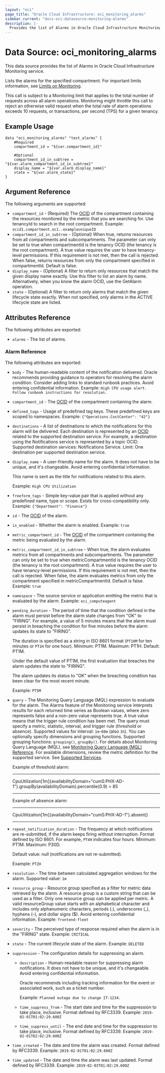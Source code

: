 ```yaml
---
layout: "oci"
page_title: "Oracle Cloud Infrastructure: oci_monitoring_alarms"
sidebar_current: "docs-oci-datasource-monitoring-alarms"
description: |-
  Provides the list of Alarms in Oracle Cloud Infrastructure Monitoring service
---
```


# Data Source: oci_monitoring_alarms
This data source provides the list of Alarms in Oracle Cloud Infrastructure Monitoring service.

Lists the alarms for the specified compartment.
For important limits information, see [Limits on Monitoring](https://docs.cloud.oracle.com/iaas/Content/Monitoring/Concepts/monitoringoverview.htm#Limits).

This call is subject to a Monitoring limit that applies to the total number of requests across all alarm operations. 
Monitoring might throttle this call to reject an otherwise valid request when the total rate of alarm operations exceeds 10 requests, 
or transactions, per second (TPS) for a given tenancy.


## Example Usage

```hcl
data "oci_monitoring_alarms" "test_alarms" {
	#Required
	compartment_id = "${var.compartment_id}"

	#Optional
	compartment_id_in_subtree = "${var.alarm_compartment_id_in_subtree}"
	display_name = "${var.alarm_display_name}"
	state = "${var.alarm_state}"
}
```

## Argument Reference

The following arguments are supported:

* `compartment_id` - (Required) The [OCID](https://docs.cloud.oracle.com/iaas/Content/General/Concepts/identifiers.htm) of the compartment containing the resources monitored by the metric that you are searching for. Use tenancyId to search in the root compartment.  Example: `ocid1.compartment.oc1..exampleuniqueID` 
* `compartment_id_in_subtree` - (Optional) When true, returns resources from all compartments and subcompartments. The parameter can only be set to true when compartmentId is the tenancy OCID (the tenancy is the root compartment). A true value requires the user to have tenancy-level permissions. If this requirement is not met, then the call is rejected. When false, returns resources from only the compartment specified in compartmentId. Default is false. 
* `display_name` - (Optional) A filter to return only resources that match the given display name exactly. Use this filter to list an alarm by name. Alternatively, when you know the alarm OCID, use the GetAlarm operation. 
* `state` - (Optional) A filter to return only alarms that match the given lifecycle state exactly. When not specified, only alarms in the ACTIVE lifecycle state are listed. 


## Attributes Reference

The following attributes are exported:

* `alarms` - The list of alarms.

### Alarm Reference

The following attributes are exported:

* `body` - The human-readable content of the notification delivered. Oracle recommends providing guidance to operators for resolving the alarm condition. Consider adding links to standard runbook practices. Avoid entering confidential information.  Example: `High CPU usage alert. Follow runbook instructions for resolution.` 
* `compartment_id` - The [OCID](https://docs.cloud.oracle.com/iaas/Content/General/Concepts/identifiers.htm) of the compartment containing the alarm. 
* `defined_tags` - Usage of predefined tag keys. These predefined keys are scoped to namespaces. Example: `{"Operations.CostCenter": "42"}` 
* `destinations` - A list of destinations to which the notifications for this alarm will be delivered.  Each destination is represented by an [OCID](https://docs.cloud.oracle.com/iaas/Content/General/Concepts/identifiers.htm) related to the supported destination service. For example, a destination using the Notifications service is represented by a topic OCID.  Supported destination services: Notifications Service. Limit: One destination per supported destination service. 
* `display_name` - A user-friendly name for the alarm. It does not have to be unique, and it's changeable. Avoid entering confidential information.

	This name is sent as the title for notifications related to this alarm.

	Example: `High CPU Utilization` 
* `freeform_tags` - Simple key-value pair that is applied without any predefined name, type or scope. Exists for cross-compatibility only. Example: `{"Department": "Finance"}` 
* `id` - The [OCID](https://docs.cloud.oracle.com/iaas/Content/General/Concepts/identifiers.htm) of the alarm. 
* `is_enabled` - Whether the alarm is enabled.  Example: `true` 
* `metric_compartment_id` - The [OCID](https://docs.cloud.oracle.com/iaas/Content/General/Concepts/identifiers.htm) of the compartment containing the metric being evaluated by the alarm. 
* `metric_compartment_id_in_subtree` - When true, the alarm evaluates metrics from all compartments and subcompartments. The parameter can only be set to true when metricCompartmentId is the tenancy OCID (the tenancy is the root compartment). A true value requires the user to have tenancy-level permissions. If this requirement is not met, then the call is rejected. When false, the alarm evaluates metrics from only the compartment specified in metricCompartmentId. Default is false.  Example: `true` 
* `namespace` - The source service or application emitting the metric that is evaluated by the alarm.  Example: `oci_computeagent` 
* `pending_duration` - The period of time that the condition defined in the alarm must persist before the alarm state  changes from "OK" to "FIRING". For example, a value of 5 minutes means that the  alarm must persist in breaching the condition for five minutes before the alarm updates its  state to "FIRING". 

	The duration is specified as a string in ISO 8601 format (`PT10M` for ten minutes or `PT1H` for one hour). Minimum: PT1M. Maximum: PT1H. Default: PT1M.

	Under the default value of PT1M, the first evaluation that breaches the alarm updates the state to "FIRING". 

	The alarm updates its status to "OK" when the breaching condition has been clear for  the most recent minute. 

	Example: `PT5M` 
* `query` - The Monitoring Query Language (MQL) expression to evaluate for the alarm. The Alarms feature of  the Monitoring service interprets results for each returned time series as Boolean values,  where zero represents false and a non-zero value represents true. A true value means that the trigger  rule condition has been met. The query must specify a metric, statistic, interval, and trigger  rule (threshold or absence). Supported values for interval: `1m`-`60m` (also `1h`). You can optionally  specify dimensions and grouping functions. Supported grouping functions: `grouping()`, `groupBy()`.  For details about Monitoring Query Language (MQL), see [Monitoring Query Language (MQL) Reference](https://docs.cloud.oracle.com/iaas/Content/Monitoring/Reference/mql.htm).  For available dimensions, review the metric definition for the supported service.  See [Supported Services](https://docs.cloud.oracle.com/iaas/Content/Monitoring/Concepts/monitoringoverview.htm#SupportedServices).

	Example of threshold alarm:

	-----

	CpuUtilization[1m]{availabilityDomain="cumS:PHX-AD-1"}.groupBy(availabilityDomain).percentile(0.9) > 85

	-----

	Example of absence alarm:

	-----

	CpuUtilization[1m]{availabilityDomain="cumS:PHX-AD-1"}.absent()

	----- 
* `repeat_notification_duration` - The frequency at which notifications are re-submitted, if the alarm keeps firing without interruption. Format defined by ISO 8601. For example, `PT4H` indicates four hours. Minimum: PT1M. Maximum: P30D.

	Default value: null (notifications are not re-submitted).

	Example: `PT2H` 
* `resolution` - The time between calculated aggregation windows for the alarm. Supported value: `1m` 
* `resource_group` - Resource group specified as a filter for metric data retrieved by the alarm. A resource group is a custom string that can be used as a filter. Only one resource group can be applied per metric. A valid resourceGroup value starts with an alphabetical character and includes only alphanumeric characters, periods (.), underscores (_), hyphens (-), and dollar signs ($). Avoid entering confidential information.  Example: `frontend-fleet` 
* `severity` - The perceived type of response required when the alarm is in the "FIRING" state.  Example: `CRITICAL` 
* `state` - The current lifecycle state of the alarm.  Example: `DELETED` 
* `suppression` - The configuration details for suppressing an alarm. 
	* `description` - Human-readable reason for suppressing alarm notifications. It does not have to be unique, and it's changeable. Avoid entering confidential information.

		Oracle recommends including tracking information for the event or associated work, such as a ticket number.

		Example: `Planned outage due to change IT-1234.` 
	* `time_suppress_from` - The start date and time for the suppression to take place, inclusive. Format defined by RFC3339.  Example: `2019-02-01T01:02:29.600Z` 
	* `time_suppress_until` - The end date and time for the suppression to take place, inclusive. Format defined by RFC3339.  Example: `2019-02-01T02:02:29.600Z` 
* `time_created` - The date and time the alarm was created. Format defined by RFC3339.  Example: `2019-02-01T01:02:29.600Z` 
* `time_updated` - The date and time the alarm was last updated. Format defined by RFC3339.  Example: `2019-02-03T01:02:29.600Z` 

